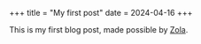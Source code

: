 +++
title = "My first post"
date = 2024-04-16
+++

This is my first blog post, made possible by [Zola](https://www.getzola.org/documentation/getting-started/overview/).
